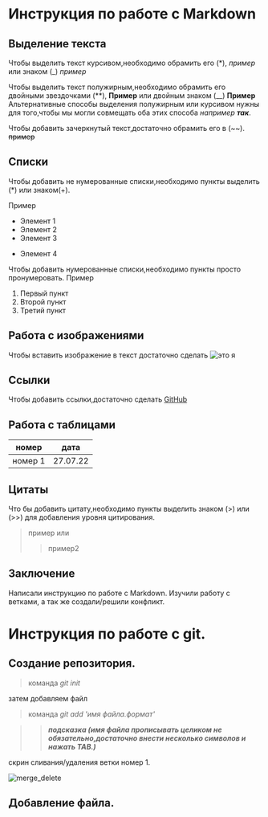 # Инструкция по работе с Markdown

## Выделение текста 

Чтобы выделить текст курсивом,необходимо обрамить его (*), *пример* или знаком (_) _пример_

Чтобы выделить текст полужирным,необходимо обрамить его двойными звездочками (**), **Пример** или двойным знаком (__)
__Пример__
Альтернативные способы выделения полужирным или курсивом нужны для того,чтобы мы могли совмещать оба этих способа _например **так**_. 

Чтобы добавить зачеркнутый текст,достаточно обрамить его в (~~). ~~пример~~
## Списки 
Чтобы добавить не нумерованные списки,необходимо пункты выделить (*) или знаком(+).
 
 Пример
* Элемент 1
* Элемент 2
* Элемент 3
+ Элемент 4

Чтобы добавить нумерованные списки,необходимо пункты просто пронумеровать.
Пример
1. Первый пункт 
2. Второй пункт 
3. Третий пункт  

## Работа с изображениями 

Чтобы вставить изображение в текст достаточно сделать ![это я](Alexei_V.jpg)

## Ссылки 

Чтобы добавить ссылки,достаточно сделать [GitHub](https://github.com/Alexei0915) 

## Работа с таблицами 

  номер | дата
 -------|--------
номер 1 | 27.07.22 

## Цитаты 

Что бы добавить цитату,необходимо пункты выделить знаком (>) или (>>) для добавления уровня цитирования.

> пример
или
>> пример2

## Заключение 
Написали инструкцию по работе с Markdown.
Изучили работу с ветками, а так же создали/решили конфликт.

# Инструкция по работе с git.

## Создание репозитория. 


> команда _git init_

затем добавляем файл 

> команда _git add 'имя файла.формат'_

>> **_подсказка (имя файла прописывать целиком не обязательно,достаточно внести несколько символов и нажать TAB.)_**

скрин сливания/удаления  ветки номер 1.

![merge_delete](merge_delete.png)

## Добавление файла.